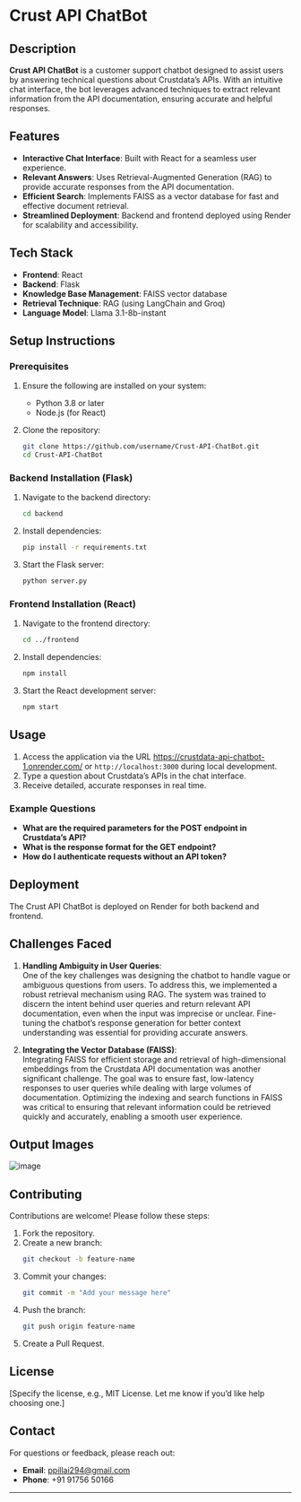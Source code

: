 
# Crust API ChatBot  

## Description  
**Crust API ChatBot** is a customer support chatbot designed to assist users by answering technical questions about Crustdata’s APIs. With an intuitive chat interface, the bot leverages advanced techniques to extract relevant information from the API documentation, ensuring accurate and helpful responses.  

## Features  
- **Interactive Chat Interface**: Built with React for a seamless user experience.  
- **Relevant Answers**: Uses Retrieval-Augmented Generation (RAG) to provide accurate responses from the API documentation.  
- **Efficient Search**: Implements FAISS as a vector database for fast and effective document retrieval.  
- **Streamlined Deployment**: Backend and frontend deployed using Render for scalability and accessibility.  

## Tech Stack  
- **Frontend**: React  
- **Backend**: Flask  
- **Knowledge Base Management**: FAISS vector database  
- **Retrieval Technique**: RAG (using LangChain and Groq)  
- **Language Model**: Llama 3.1-8b-instant  

## Setup Instructions  
### Prerequisites  
1. Ensure the following are installed on your system:  
   - Python 3.8 or later  
   - Node.js (for React)  

2. Clone the repository:  
   ```bash  
   git clone https://github.com/username/Crust-API-ChatBot.git  
   cd Crust-API-ChatBot  
   ```  

### Backend Installation (Flask)  
1. Navigate to the backend directory:  
   ```bash  
   cd backend  
   ```  

2. Install dependencies:  
   ```bash  
   pip install -r requirements.txt  
   ```  

3. Start the Flask server:  
   ```bash  
   python server.py  
   ```  

### Frontend Installation (React)  
1. Navigate to the frontend directory:  
   ```bash  
   cd ../frontend  
   ```  

2. Install dependencies:  
   ```bash  
   npm install  
   ```  

3. Start the React development server:  
   ```bash  
   npm start  
   ```  

## Usage  
1. Access the application via the URL https://crustdata-api-chatbot-1.onrender.com/ or `http://localhost:3000` during local development.  
2. Type a question about Crustdata’s APIs in the chat interface.  
3. Receive detailed, accurate responses in real time.  

### Example Questions  
- **What are the required parameters for the POST endpoint in Crustdata’s API?**  
- **What is the response format for the GET endpoint?**  
- **How do I authenticate requests without an API token?**  

## Deployment  
The Crust API ChatBot is deployed on Render for both backend and frontend.  

## Challenges Faced  

1. **Handling Ambiguity in User Queries**:  
   One of the key challenges was designing the chatbot to handle vague or ambiguous questions from users. To address this, we implemented a robust retrieval mechanism using RAG. The system was trained to discern the intent behind user queries and return relevant API documentation, even when the input was imprecise or unclear. Fine-tuning the chatbot’s response generation for better context understanding was essential for providing accurate answers.

2. **Integrating the Vector Database (FAISS)**:  
   Integrating FAISS for efficient storage and retrieval of high-dimensional embeddings from the Crustdata API documentation was another significant challenge. The goal was to ensure fast, low-latency responses to user queries while dealing with large volumes of documentation. Optimizing the indexing and search functions in FAISS was critical to ensuring that relevant information could be retrieved quickly and accurately, enabling a smooth user experience.

## Output Images
![image](https://github.com/user-attachments/assets/d52080f6-6ff3-4065-aad2-e5aa2233c95a)


## Contributing  
Contributions are welcome! Please follow these steps:  
1. Fork the repository.  
2. Create a new branch:  
   ```bash  
   git checkout -b feature-name  
   ```  
3. Commit your changes:  
   ```bash  
   git commit -m "Add your message here"  
   ```  
4. Push the branch:  
   ```bash  
   git push origin feature-name  
   ```  
5. Create a Pull Request.  

## License  
[Specify the license, e.g., MIT License. Let me know if you’d like help choosing one.]  

## Contact  
For questions or feedback, please reach out:  
- **Email**: ppillai294@gmail.com  
- **Phone**: +91 91756 50166  

---

  

